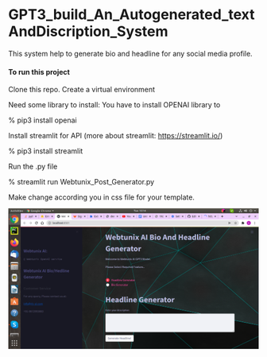 # GPT3_build_An_Autogenerated_textAndDiscription_System
This system help to generate bio and headline for any social media profile.

#### To run this project
Clone this repo.
Create a virtual environment

Need some library to install:
You have to install OPENAI library to 

% pip3 install openai

Install streamlit for API (more about streamlit: https://streamlit.io/)

% pip3 install streamlit

Run the .py file

% streamlit run Webtunix_Post_Generator.py

Make change according you in css file for your template.

![plot](./output.png)
